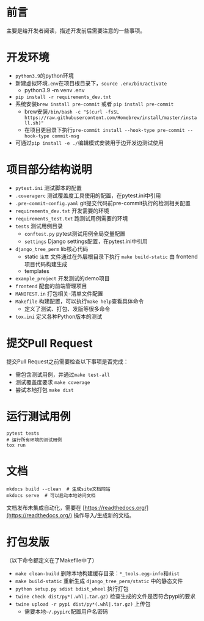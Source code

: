 # 前言
主要是给开发者阅读，描述开发前后需要注意的一些事项。

# 开发环境
- `python3.9`的python环境
- 新建虚拟环境`.env`在项目根目录下，`source .env/bin/activate`
    - python3.9 -m venv .env
- `pip install -r requirements_dev.txt`
- 系统安装`brew install pre-commit` 或者 `pip install pre-commit`
    - brew安装`/bin/bash -c "$(curl -fsSL https://raw.githubusercontent.com/Homebrew/install/master/install.sh)"`
    - 在项目更目录下执行`pre-commit install --hook-type pre-commit --hook-type commit-msg`
- 可通过`pip install -e ./`编辑模式安装用于边开发边测试使用

# 项目部分结构说明
- `pytest.ini` 测试脚本的配置
- `.coveragerc` 测试覆盖度工具使用的配置，在pytest.ini中引用
- `.pre-commit-config.yaml` git提交代码前pre-commit执行的检测相关配置
- `requirements_dev.txt` 开发需要的环境
- `requirements_test.txt` 跑测试用例需要的环境
- `tests` 测试用例目录
    - `conftest.py` pytest测试用例全局变量配置
    - `settings` Django settings配置，在pytest.ini中引用
- `django_tree_perm` lib核心代码
    - static `注意` 文件通过在外层根目录下执行 `make build-static` 由 frontend 项目代码构建生成
    - templates
- `example_project` 开发测试的demo项目
- `frontend` 配套的前端管理项目
- `MANIFEST.in` 打包相关-清单文件配置
- `Makefile` 构建配置，可以执行`make help`查看具体命令
    - 定义了测试、打包、发版等很多命令
- `tox.ini` 定义各种Python版本的测试

# 提交Pull Request
提交Pull Request之前需要检查以下事项是否完成：
- 需包含测试用例，并通过`make test-all`
- 测试覆盖度要求 `make coverage`
- 尝试本地打包 `make dist`

# 运行测试用例

    pytest tests
    # 运行所有环境的测试用例
    tox run

# 文档
```shell
mkdocs build --clean  # 生成site文档网站
mkdocs serve  # 可以启动本地访问文档
```

文档发布未集成自动化，需要在 [https://readthedocs.org/](https://readthedocs.org/) 操作导入/生成新的文档。

# 打包发版

（以下命令都定义在了Makefile中了）

- `make clean-build` 删除本地构建缓存目录：`*_tools.egg-info`和`dist`
- `make build-static` 重新生成 `django_tree_perm/static` 中的静态文件
- `python setup.py sdist bdist_wheel` 执行打包
- `twine check dist/py*(.whl|.tar.gz)` 检查生成的文件是否符合pypi的要求
- `twine upload -r pypi dist/py*(.whl|.tar.gz)` 上传包
    - 需要本地`~/.pypirc`配置用户名密码
